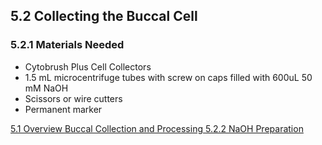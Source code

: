 ## 5.2 Collecting the Buccal Cell

### 5.2.1 Materials Needed

* Cytobrush Plus Cell Collectors
* 1.5 mL microcentrifuge tubes with screw on caps filled with 600uL 50 mM NaOH
* Scissors or wire cutters
* Permanent marker


<div class="center">
<div class="btn-group">
  <a href=":pages_path:/manuals/buccal-collection-processing/5-01-overview.md" class="btn btn-default">
    <span class="glyphicon glyphicon-chevron-left"></span>
    5.1 Overview
  </a>

  <a href=":pages_path:/manuals/buccal-collection-processing" class="btn btn-default">
    <span class="glyphicon glyphicon-chevron-up"></span>
    Buccal Collection and Processing
  </a>

  <a href=":pages_path:/manuals/buccal-collection-processing/5-02-02-naoh-preparation.md" class="btn btn-success">
    5.2.2 NaOH Preparation
    <span class="glyphicon glyphicon-chevron-right"></span>
  </a>
</div>
</div>

